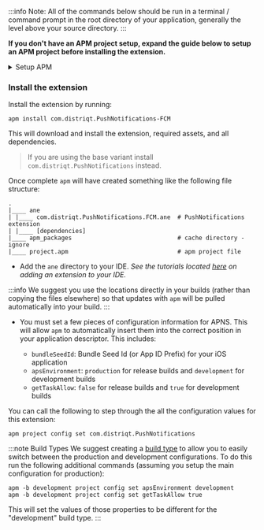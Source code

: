


:::info 
Note: All of the commands below should be run in a terminal / command prompt in the root directory of your application, generally the level above your source directory.
:::

**If you don't have an APM project setup, expand the guide below to setup an APM project before installing the extension.**

<details><summary>Setup APM</summary>
<p>

### Install APM

If you haven't installed `apm` follow the install guide on [airsdk.dev](https://airsdk.dev/docs/basics/install-apm).


### Setup an APM project 

You will need an APM project for your application.


There are many ways to do this and for more options see the [APM documentation](https://github.com/airsdk/apm/wiki/Usage-ProjectsAndPackages#initialise). Here we will just initialise a new empty project:

```
apm init
```

#### Check your github token

We use github to secure our extensions so you must have created a github personal access token and configured `apm` to use it. 

To do this create a token using this [guide from github](https://docs.github.com/en/github/authenticating-to-github/keeping-your-account-and-data-secure/creating-a-personal-access-token) and then set it in your apm config using:

```
apm config set github_token ghp_XXXXXXXXXXXXXXXXXXXXXXXXXXXX
```

If you don't do this correctly you may find the install will fail.

</p>
</details>


### Install the extension 

Install the extension by running: 

```
apm install com.distriqt.PushNotifications-FCM
```

This will download and install the extension, required assets, and all dependencies.

> If you are using the base variant install `com.distriqt.PushNotifications` instead.

Once complete `apm` will have created something like the following file structure: 

```
.
|____ ane
| |____ com.distriqt.PushNotifications.FCM.ane	# PushNotifications extension
| |____ [dependencies]
|____ apm_packages								# cache directory - ignore
|____ project.apm								# apm project file
```

- Add the `ane` directory to your IDE. *See the tutorials located [here](/docs/tutorials/getting-started) on adding an extension to your IDE.*

:::info
We suggest you use the locations directly in your builds (rather than copying the files elsewhere) so that updates with `apm` will be pulled automatically into your build.
:::


- You must set a few pieces of configuration information for APNS. This will allow `apm` to automatically insert them into the correct position in your application descriptor. This includes:

	- `bundleSeedId`: Bundle Seed Id (or App ID Prefix) for your iOS application
	- `apsEnvironment`: `production` for release builds and `development` for development builds
	- `getTaskAllow`: `false` for release builds and `true` for development builds

You can call the following to step through the all the configuration values for this extension:

```
apm project config set com.distriqt.PushNotifications
```

:::note Build Types
We suggest creating a [build type](https://github.com/airsdk/apm/wiki/Usage-ProjectsAndPackages#build-types) to allow you to easily switch between the production and development configurations. To do this run the following additional commands (assuming you setup the main configuration for production): 

```
apm -b development project config set apsEnvironment development
apm -b development project config set getTaskAllow true
```

This will set the values of those properties to be different for the "development" build type. 
:::


